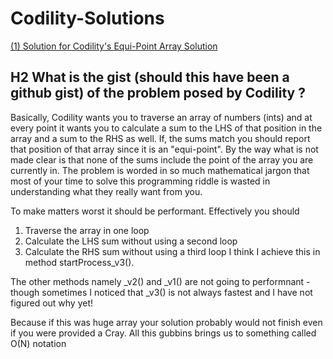 # Codility-Solutions

[(1) Solution for Codility's Equi-Point Array Solution](https://github.com/FreeFries/Codility-Solutions/blob/master/src/test/java/codility/demo/EquiPointsInArray.java "Clicking this link takes you to the source-code")

H2 What is the gist (should this have been a github gist) of the problem posed by Codility ?
--------------------------------------------------------------------------------------------

Basically, Codility wants you to traverse an array of numbers (ints) and at every point it wants you to calculate a sum to the LHS of that position in the array and a sum to the RHS as well. If, the sums match you should report that position of that array since it is an "equi-point". By the way what is not made clear is that none of the sums include the point of the array you are currently in. The problem is worded in so much mathematical jargon that most of your time to solve this programming riddle is wasted in understanding what they really want from you.

To make matters worst it should be performant. Effectively you should 
1. Traverse the array in one loop
2. Calculate the LHS sum without using a second loop
3. Calculate the RHS sum without using a third loop
I think I achieve this in method startProcess_v3(). 

The other methods namely _v2() and _v1() are not going to performnant - though sometimes I noticed that _v3() is not always fastest and I have not figured out why yet!

Because if this was huge array your solution probably would not finish even if you were provided a Cray. All this gubbins brings us to something called O(N) notation

